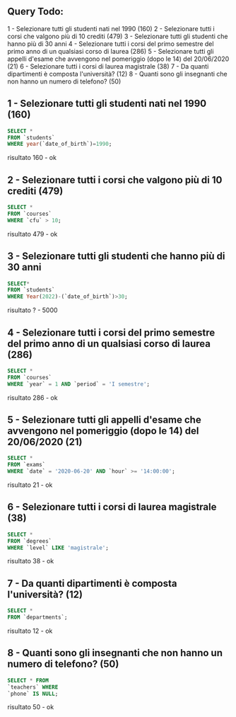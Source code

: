 ## Query Todo:
1 - Selezionare tutti gli studenti nati nel 1990 (160)
2 - Selezionare tutti i corsi che valgono più di 10 crediti (479)
3 - Selezionare tutti gli studenti che hanno più di 30 anni
4 - Selezionare tutti i corsi del primo semestre del primo anno di un qualsiasi corso di laurea (286)
5 - Selezionare tutti gli appelli d'esame che avvengono nel pomeriggio (dopo le 14) del 20/06/2020 (21)
6 - Selezionare tutti i corsi di laurea magistrale (38)
7 - Da quanti dipartimenti è composta l'università? (12)
8 - Quanti sono gli insegnanti che non hanno un numero di telefono? (50)

## 1 - Selezionare tutti gli studenti nati nel 1990 (160)
```sql
SELECT *
FROM `students`
WHERE year(`date_of_birth`)=1990;
```
risultato 160 - ok

## 2 - Selezionare tutti i corsi che valgono più di 10 crediti (479)
```sql
SELECT *
FROM `courses`
WHERE `cfu` > 10;
```
risultato 479 - ok

## 3 - Selezionare tutti gli studenti che hanno più di 30 anni
```sql
SELECT*
FROM `students`
WHERE Year(2022)-(`date_of_birth`)>30;
```
risultato ? - 5000

## 4 - Selezionare tutti i corsi del primo semestre del primo anno di un qualsiasi corso di laurea (286)
```sql
SELECT *
FROM `courses`
WHERE `year` = 1 AND `period` = 'I semestre';
```
risultato 286 - ok

## 5 - Selezionare tutti gli appelli d'esame che avvengono nel pomeriggio (dopo le 14) del 20/06/2020 (21)
```sql
SELECT *
FROM `exams`
WHERE `date` = '2020-06-20' AND `hour` >= '14:00:00';
```
risultato 21 - ok

## 6 - Selezionare tutti i corsi di laurea magistrale (38)
```sql
SELECT *
FROM `degrees`
WHERE `level` LIKE 'magistrale';
```
risultato 38 - ok

## 7 - Da quanti dipartimenti è composta l'università? (12)
```sql
SELECT *
FROM `departments`;
```
risultato 12 - ok

## 8 - Quanti sono gli insegnanti che non hanno un numero di telefono? (50)
```sql
SELECT * FROM
`teachers` WHERE
`phone` IS NULL;
```
risultato 50 - ok


